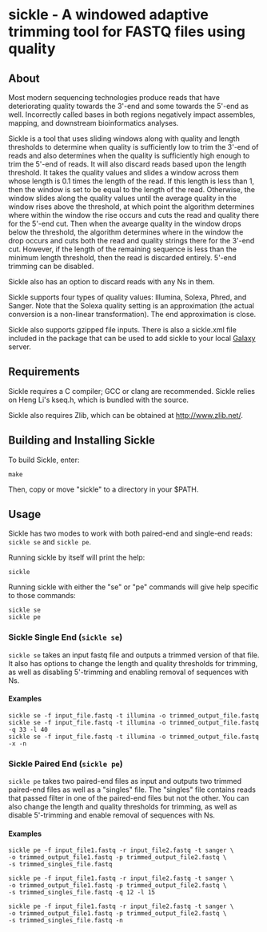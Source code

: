 # sickle - A windowed adaptive trimming tool for FASTQ files using quality

## About

Most modern sequencing technologies produce reads that have
deteriorating quality towards the 3'-end and some towards the 5'-end as well. Incorrectly called bases
in both regions negatively impact assembles, mapping, and downstream
bioinformatics analyses.

Sickle is a tool that uses sliding windows along with quality and
length thresholds to determine when quality is sufficiently low to
trim the 3'-end of reads and also determines when the quality is
sufficiently high enough to trim the 5'-end of reads.  It will also discard reads based upon the
length threshold.  It takes the quality values and slides a window
across them whose length is 0.1 times the length of the read.  If this
length is less than 1, then the window is set to be equal to the
length of the read.  Otherwise, the window slides along the quality
values until the average quality in the window rises above the threshold, at 
which point the algorithm determines where within the window the rise occurs
and cuts the read and quality there for the 5'-end cut.  Then when the avearge quality 
in the window drops below the threshold, the algorithm determines where in the window
the drop occurs and cuts both the read and quality strings there for the 3'-end cut.
However, if the length of the remaining sequence is less than the minimum length threshold,
then the read is discarded entirely.  5'-end trimming can be disabled.

Sickle also has an option to discard reads with any Ns in them.

Sickle supports four types of quality values: Illumina, Solexa, Phred,
and Sanger. Note that the Solexa quality setting is an approximation
(the actual conversion is a non-linear transformation). The end
approximation is close.

Sickle also supports gzipped file inputs. There is also a sickle.xml file
included in the package that can be used to add sickle to your local [Galaxy](http://galaxy.psu.edu/) server.

## Requirements 

Sickle requires a C compiler; GCC or clang are recommended. Sickle
relies on Heng Li's kseq.h, which is bundled with the source.

Sickle also requires Zlib, which can be obtained at
<http://www.zlib.net/>.

## Building and Installing Sickle

To build Sickle, enter:

    make

Then, copy or move "sickle" to a directory in your $PATH.

## Usage

Sickle has two modes to work with both paired-end and single-end
reads: `sickle se` and `sickle pe`.

Running sickle by itself will print the help:

    sickle

Running sickle with either the "se" or "pe" commands will give help
specific to those commands:

    sickle se
    sickle pe

### Sickle Single End (`sickle se`)

`sickle se` takes an input fastq file and outputs a trimmed version of
that file.  It also has options to change the length and quality
thresholds for trimming, as well as disabling 5'-trimming and enabling removal
of sequences with Ns.

#### Examples

    sickle se -f input_file.fastq -t illumina -o trimmed_output_file.fastq
    sickle se -f input_file.fastq -t illumina -o trimmed_output_file.fastq -q 33 -l 40
	sickle se -f input_file.fastq -t illumina -o trimmed_output_file.fastq -x -n

### Sickle Paired End (`sickle pe`)

`sickle pe` takes two paired-end files as input and outputs two
trimmed paired-end files as well as a "singles" file.  The "singles"
file contains reads that passed filter in one of the paired-end files
but not the other.  You can also change the length and quality
thresholds for trimming, as well as disable 5'-trimming and enable removal
of sequences with Ns.

#### Examples

    sickle pe -f input_file1.fastq -r input_file2.fastq -t sanger \
    -o trimmed_output_file1.fastq -p trimmed_output_file2.fastq \
    -s trimmed_singles_file.fastq

    sickle pe -f input_file1.fastq -r input_file2.fastq -t sanger \
    -o trimmed_output_file1.fastq -p trimmed_output_file2.fastq \
    -s trimmed_singles_file.fastq -q 12 -l 15

	sickle pe -f input_file1.fastq -r input_file2.fastq -t sanger \
	-o trimmed_output_file1.fastq -p trimmed_output_file2.fastq \
	-s trimmed_singles_file.fastq -n


